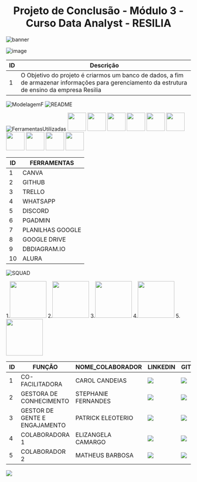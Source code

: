 
# <center>Projeto de Conclusão -  Módulo 3 - Curso Data Analyst - RESILIA</center>
![banner](https://user-images.githubusercontent.com/40433498/187897196-cfa4cc6c-5dd9-40eb-8045-d9648d57f1eb.gif)


![image](https://user-images.githubusercontent.com/40433498/187931022-74be4fac-1f62-4b6d-aa21-e42076113fc0.PNG)


| ID | Descrição| 
|--- |--- |
| 1 | O Objetivo do projeto é criarmos um banco de dados, a fim de armazenar informações para gerenciamento da estrutura de ensino da empresa Resilia|

![ModelagemF](https://user-images.githubusercontent.com/40433498/187960943-ec665bf2-05b1-4374-8bf2-0a25ca7b4951.PNG)
![README](https://user-images.githubusercontent.com/40433498/188011915-1f4c26ea-b36e-40a4-84ea-8b01bfa0ce1f.png)


![FerramentasUtilizadas](https://user-images.githubusercontent.com/40433498/187931923-222dbcd8-ea6c-4418-b8cc-568634c51d7c.PNG)
<img src="https://user-images.githubusercontent.com/40433498/187942062-4f9f5870-4054-4f3d-83bc-8dd59d801742.png" width="50" height="50" />
<img src="https://user-images.githubusercontent.com/40433498/187942065-446685d1-58d8-4d76-a82d-fa021da2013c.jpg" width="50" height="50" />
<img src="https://user-images.githubusercontent.com/40433498/187942082-ce544640-b6b9-4fe0-aeda-9fdcb39c6caf.jpg" width="50" height="50" />
<img src="https://user-images.githubusercontent.com/40433498/187942823-1b27eb7f-90c6-4e2e-8b0e-ce86bd9bad8b.jpg" width="50" height="50" />
<img src="https://user-images.githubusercontent.com/40433498/187942064-58384f53-1fa2-4b60-b46b-a03ad3a92399.png" width="50" height="50" />
<img src="https://user-images.githubusercontent.com/40433498/187942073-f0be5a4c-9d4c-4948-b7cd-d0c654bdd891.png" width="50" height="50" />
<img src="https://user-images.githubusercontent.com/40433498/187942079-b26ab04a-abef-4f19-9ea1-eb9cc8e19c40.jpg" width="50" height="50" />
<img src="https://user-images.githubusercontent.com/40433498/187942068-99a16d2c-0289-4e71-a18e-fec16db3701b.png" width="50" height="50" />
<img src="https://user-images.githubusercontent.com/40433498/187944007-0e383155-ed04-4c51-b8d3-6691fd50c613.PNG" width="50" height="50" />
<img src="https://user-images.githubusercontent.com/40433498/187942055-29f04141-d7a3-407a-af34-6a027ba26b7e.jpg" width="50" height="50" />
																											 

| ID | FERRAMENTAS| 
|--- |--- |
| 1 |CANVA|
| 2 |GITHUB|
| 3 |TRELLO|
| 4 |WHATSAPP|
| 5 |DISCORD|
| 6 |PGADMIN|
| 7 |PLANILHAS GOOGLE|
| 8 |GOOGLE DRIVE|
| 9 |DBDIAGRAM.IO|
| 10 |ALURA|
 
![SQUAD](https://user-images.githubusercontent.com/40433498/187935263-7f38ebbc-4abe-4e85-89a9-d391fdc3e317.PNG)<p>
1.<img src="https://user-images.githubusercontent.com/40433498/188012361-03b2ecff-63ee-4222-b0a9-902a3f5d1745.jpeg" width="100" height="100" />
2.<img src="https://user-images.githubusercontent.com/40433498/188012457-50c3e6b4-7268-4912-98f9-114f384ddcb4.jpeg" width="100" height="100" />
3.<img src="https://user-images.githubusercontent.com/40433498/187958010-950ec5d5-371f-4cba-a54e-ce68d4723888.jpg" width="100" height="100" />
4.<img src="https://user-images.githubusercontent.com/40433498/187958001-5d8ffb87-118f-4e62-b56c-45b682a4371e.jpg" width="100" height="100" />
5.<img src="https://user-images.githubusercontent.com/40433498/187958006-e5b4740a-cf61-4b08-9b06-4dd1ae373d3d.jpg" width="100" height="100" />


| ID | FUNÇÃO|NOME_COLABORADOR|LINKEDIN|GITHUB|
|--- |--- | --- |--- |--- |
| 1 |CO-FACILITADORA|CAROL CANDEIAS|<a href="https://www.linkedin.com/in/carol-candeias-ba328216a/" target="_blank"> <img src="https://img.shields.io/badge/-Linkedin-0e76a8?style=flat-square&logo=Linkedin&logoColor=white&link=https://www.linkedin.com/in/amandaalvesres/"/> | <a href="https://github.com/CarolCandeias/" target="_blank"> <img src="https://img.shields.io/badge/GitHub-100000?style=for-the-badge&logo=github&logoColor=whiteelink=https://https://github.com/CarolCandeias/"/>|
| 2 |GESTORA DE CONHECIMENTO|STEPHANIE FERNANDES|<a href="https://www.linkedin.com/in/stephaniefernandes23/" target="_blank"> <img src="https://img.shields.io/badge/-Linkedin-0e76a8?style=flat-square&logo=Linkedin&logoColor=white&link=https://www.linkedin.com/in/amandaalvesres/"/>|<a href="#" alt="Github"> <a href="https://github.com/stefernandes23" target="_blank"> <img src="https://img.shields.io/badge/GitHub-100000?style=for-the-badge&logo=github&logoColor=whiteelink=https://https://github.com/CarolCandeias/"/>|
| 3 |GESTOR DE GENTE E ENGAJAMENTO|PATRICK ELEOTERIO|<a href="https://www.linkedin.com/in/patrickeleoterio/" target="_blank"> <img src="https://img.shields.io/badge/-Linkedin-0e76a8?style=flat-square&logo=Linkedin&logoColor=white&link=https://www.linkedin.com/in/amandaalvesres/"/>|<a href="#" alt="Github"> <a href="https://github.com/Eleoteriop" target="_blank"> <img src="https://img.shields.io/badge/GitHub-100000?style=for-the-badge&logo=github&logoColor=whiteelink=https://https://github.com/CarolCandeias/"/>|
| 4 |COLABORADORA 1|ELIZANGELA CAMARGO|<a href="https://www.linkedin.com/in/elizangela-camargo-3ab908144/" target="_blank"> <img src="https://img.shields.io/badge/-Linkedin-0e76a8?style=flat-square&logo=Linkedin&logoColor=white&link=https://www.linkedin.com/in/amandaalvesres/"/>|<a href="https://github.com/elizangela-camargo" target="_blank"> <img src="https://img.shields.io/badge/GitHub-100000?style=for-the-badge&logo=github&logoColor=whiteelink=https://https://github.com/CarolCandeias/"/>|
| 5 |COLABORADOR 2|MATHEUS BARBOSA|<a href="https://www.linkedin.com/in/matheusbarbosa-an%C3%A1lise-dados/" target="_blank"> <img src="https://img.shields.io/badge/-Linkedin-0e76a8?style=flat-square&logo=Linkedin&logoColor=white&link=https://www.linkedin.com/in/amandaalvesres/"/>| <a href="https://github.com/MatheusB2002" target="_blank"> <img src="https://img.shields.io/badge/GitHub-100000?style=for-the-badge&logo=github&logoColor=whiteelink=https://https://github.com/CarolCandeias/"/>|
  
 <a href="https://www.canva.com/design/DAFJ5tPHc1s/GbaY0uj0y4cXI-wByXRzjw/view" target="_blank"> <img src="https://user-images.githubusercontent.com/40433498/188034809-3f53c075-1166-4a8e-a351-c036494a3e1d.png"/>

